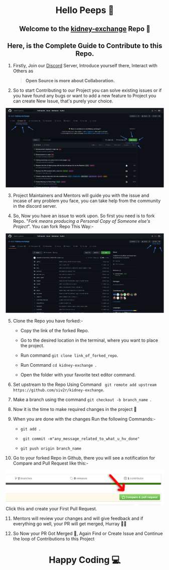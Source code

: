 <h1 align="center">Hello Peeps 👋</h1>
<h2 align="center">Welcome to the <a href="https://github.com/siv2r/kidney-exchange">kidney-exchange</a> Repo 🎉</h2>

<h2 align="center">Here, is the Complete Guide to Contribute to this Repo.</h2>



 1.  Firstly, Join our [Discord](https://discord.com/invite/d7j63WZV82) Server, Introduce yourself there, Interact with Others as 
      > **Open Source is more about Collaboration.** 

    

 2.  So to start Contributing to our Project you can solve existing issues or if you have found any bugs or want to add a new feature to Project you can create New Issue, that's purely your choice.



  ![](../images/Issues.png)



 3.  Project Maintainers and Mentors will guide you with the issue and incase of any problem you face, you can take help from the community in the discord server.


 4.  So, Now you have an issue to work upon. So first you need is to fork Repo. "*Fork means producing a Personal Copy of Someone else's Project*". You can fork Repo This Way:-



  ![](../images/Fork.png)


 5.  Clone the Repo you have forked:-


  
      - Copy the link of the forked Repo.
      
      - Go to the desired location in the terminal, where you want to place the project.
      
      - Run command ``git clone link_of_forked_repo``.
      
      - Run Command ``cd kidney-exchange ``.
      
      - Open the folder with your favorite text editor command.



 6.  Set upstream to the Repo Using Command  `` git remote add upstream https://github.com/siv2r/kidney-exchange``.
  


 7.  Make a branch using the command  ``git checkout -b branch_name ``.



 8.  Now it is the time to make required changes in the project 🌸


 9.  When you are done with the changes Run the following Commands:-

  
      - ``git add .``
      
      - `` git commit -m"any_message_related_to_what_u_hv_done"``
      
      - ``git push origin branch_name``



 10.  Go to your forked Repo in Github, there you will see a notification for Compare and Pull Request like this:-

  ![](../images/github-comparepr.png) <br>
  Click this and create your First Pull Request.



 11.  Mentors will review your changes and will give feedback and if everything go well, your PR will get merged, Hurray  🎉🥳



 12.  So Now your PR Got Merged 🎉, Again Find or Create Issue and Continue the loop of Contributions to this Project


<h1 align="center"> Happy Coding 💻</h1>
  


  